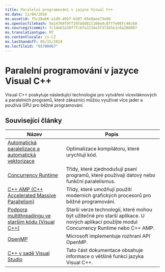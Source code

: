 ```yaml
---
title: Paralelní programování v jazyce Visual C++
ms.date: 11/04/2016
ms.assetid: f5c28ab6-a1d9-492f-b207-05e8aee73e96
ms.openlocfilehash: 9a14768f9ff19fddd811166e4c8fffe90fc46cb8
ms.sourcegitcommit: fc1de63a39f7fcbfe2234e3f372b5e1c6a286087
ms.translationtype: MT
ms.contentlocale: cs-CZ
ms.lasthandoff: 05/15/2019
ms.locfileid: "65708067"
---
```

# <a name="parallel-programming-in-visual-c"></a>Paralelní programování v jazyce Visual C++

Visual C++ poskytuje následující technologie pro vytváření vícevláknových a paralelních programů, které zákazníci můžou využívat více jader a používá GPU pro běžné programování.

## <a name="related-articles"></a>Související články

|Název|Popis|
|-----------|-----------------|
|[Automatická paralelizace a automatická vektorizace](auto-parallelization-and-auto-vectorization.md)|Optimalizace kompilátoru, které urychlují kód.|
|[Concurrency Runtime](concrt/concurrency-runtime.md)|Třídy, které zjednodušují psaní programů, které používají datový nebo funkční paralelismus.|
|[C++ AMP (C++ Accelerated Massive Parallelism)](amp/cpp-amp-cpp-accelerated-massive-parallelism.md)|Třídy, které umožňují použití moderních grafických procesorů pro běžné programování.|
|[Podpora multithreadingu ve starším kódu (Visual C++)](multithreading-support-for-older-code-visual-cpp.md)|Starší verze technologií, které mohou být užitečné pro starší aplikace. U nových aplikací použijte modul Concurrency Runtime nebo C++ AMP.|
|[OpenMP](openmp/openmp-in-visual-cpp.md)|Microsoft implementuje rozhraní API OpenMP.|
|[C++ v sadě Visual Studio](../overview/visual-cpp-in-visual-studio.md)|Tato část dokumentace obsahuje informace o většině funkcí jazyka Visual C++.|